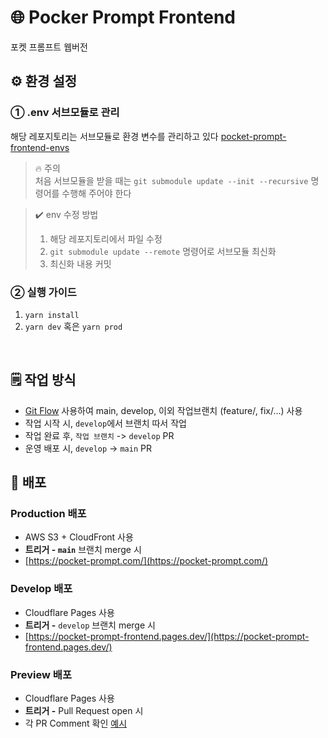 # 🌐 Pocker Prompt Frontend

포켓 프롬프트 웹버전

## ⚙️ 환경 설정

### ➀ .env 서브모듈로 관리

해당 레포지토리는 서브모듈로 환경 변수를 관리하고 있다 [pocket-prompt-frontend-envs](https://github.com/ai-surfers/pocket-prompt-frontend-envs/tree/da5bd9dc2ef2651be0a47ab7dabccba57d937ea3)

> 🔥 주의 <br/>
> 처음 서브모듈을 받을 때는 `git submodule update --init --recursive` 명령어를 수행해 주어야 한다

> ✔️ env 수정 방법
>
> 1. 해당 레포지토리에서 파일 수정
> 2. `git submodule update --remote` 명령어로 서브모듈 최신화
> 3. 최신화 내용 커밋

### ② 실행 가이드

1. `yarn install`
2. `yarn dev` 혹은 `yarn prod`

<br/>

## 🗒️ 작업 방식

-   [Git Flow](https://velog.io/@nias0327/Git-Flow%EC%9D%98-%EA%B0%9C%EB%85%90%EA%B3%BC-%EC%A0%81%EC%9A%A9) 사용하여 main, develop, 이외 작업브랜치 (feature/, fix/...) 사용
-   작업 시작 시, `develop`에서 브랜치 따서 작업
-   작업 완료 후, `작업 브랜치` -> `develop` PR
-   운영 배포 시, `develop` -> `main` PR

## 🌳 배포

### **Production 배포**

-   AWS S3 + CloudFront 사용
-   **트리거 - `main`** 브랜치 merge 시
-   [https://pocket-prompt.com/](https://pocket-prompt.com/)

### **Develop 배포**

-   Cloudflare Pages 사용
-   **트리거 -** `develop` 브랜치 merge 시
-   [https://pocket-prompt-frontend.pages.dev/](https://pocket-prompt-frontend.pages.dev/)

### **Preview 배포**

-   Cloudflare Pages 사용
-   **트리거 -** Pull Request open 시
-   각 PR Comment 확인 [예시](https://github.com/ai-surfers/pocket-prompt-frontend/pull/11)
